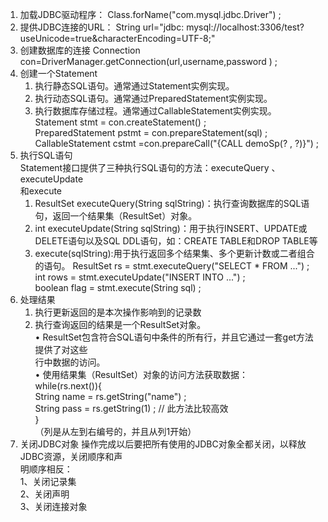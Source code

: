 1. 加载JDBC驱动程序： 
	Class.forName("com.mysql.jdbc.Driver") ; 
2. 提供JDBC连接的URL：
	String url="jdbc: mysql://localhost:3306/test?useUnicode=true&characterEncoding=UTF-8;"
3. 创建数据库的连接 
	Connection con=DriverManager.getConnection(url,username,password ) ;
4. 创建一个Statement
   1. 执行静态SQL语句。通常通过Statement实例实现。   
   2. 执行动态SQL语句。通常通过PreparedStatement实例实现。   
   3. 执行数据库存储过程。通常通过CallableStatement实例实现。
   Statement stmt = con.createStatement() ;   
   PreparedStatement pstmt = con.prepareStatement(sql) ;   
   CallableStatement cstmt =con.prepareCall("{CALL demoSp(? , ?)}") ;
5. 执行SQL语句   
	Statement接口提供了三种执行SQL语句的方法：executeQuery 、executeUpdate   
   和execute
   1. ResultSet executeQuery(String sqlString)：执行查询数据库的SQL语句，返回一个结果集（ResultSet）对象。   
   2. int executeUpdate(String sqlString)：用于执行INSERT、UPDATE或DELETE语句以及SQL DDL语句，如：CREATE TABLE和DROP TABLE等   
   3. execute(sqlString):用于执行返回多个结果集、多个更新计数或二者组合的语句。
    ResultSet rs = stmt.executeQuery("SELECT * FROM ...") ;   
    int rows = stmt.executeUpdate("INSERT INTO ...") ;   
    boolean flag = stmt.execute(String sql) ; 
6. 处理结果 
 	1. 执行更新返回的是本次操作影响到的记录数
 	2. 执行查询返回的结果是一个ResultSet对象。   
    • ResultSet包含符合SQL语句中条件的所有行，并且它通过一套get方法提供了对这些   
      行中数据的访问。   
    • 使用结果集（ResultSet）对象的访问方法获取数据：   
     while(rs.next()){   
         String name = rs.getString("name") ;   
    String pass = rs.getString(1) ; // 此方法比较高效   
     }   
    （列是从左到右编号的，并且从列1开始） 
7. 关闭JDBC对象 
	操作完成以后要把所有使用的JDBC对象全都关闭，以释放JDBC资源，关闭顺序和声   
     明顺序相反：   
     1、关闭记录集   
     2、关闭声明   
     3、关闭连接对象
